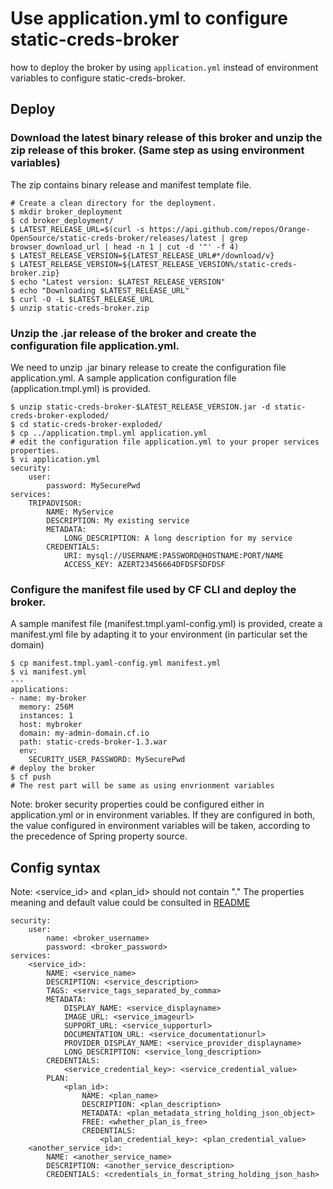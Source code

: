 # Use application.yml to configure static-creds-broker
how to deploy the broker by using ```application.yml``` instead of environment variables to configure static-creds-broker.

## Deploy
### Download the latest binary release of this broker and unzip the zip release of this broker. (Same step as using environment variables)
The zip contains binary release and manifest template file. 
```
# Create a clean directory for the deployment.
$ mkdir broker_deployment
$ cd broker_deployment/
$ LATEST_RELEASE_URL=$(curl -s https://api.github.com/repos/Orange-OpenSource/static-creds-broker/releases/latest | grep browser_download_url | head -n 1 | cut -d '"' -f 4)
$ LATEST_RELEASE_VERSION=${LATEST_RELEASE_URL#*/download/v}
$ LATEST_RELEASE_VERSION=${LATEST_RELEASE_VERSION%/static-creds-broker.zip}
$ echo "Latest version: $LATEST_RELEASE_VERSION"
$ echo "Downloading $LATEST_RELEASE_URL"
$ curl -O -L $LATEST_RELEASE_URL
$ unzip static-creds-broker.zip
```

### Unzip the .jar release of the broker and create the configuration file application.yml.
We need to unzip .jar binary release to create the configuration file application.yml. A sample application configuration file (application.tmpl.yml) is provided.
```
$ unzip static-creds-broker-$LATEST_RELEASE_VERSION.jar -d static-creds-broker-exploded/
$ cd static-creds-broker-exploded/
$ cp ../application.tmpl.yml application.yml
# edit the configuration file application.yml to your proper services properties.
$ vi application.yml
security:
    user:
        password: MySecurePwd
services:  
    TRIPADVISOR:
        NAME: MyService
        DESCRIPTION: My existing service 
        METADATA:
            LONG_DESCRIPTION: A long description for my service
        CREDENTIALS:
            URI: mysql://USERNAME:PASSWORD@HOSTNAME:PORT/NAME
            ACCESS_KEY: AZERT23456664DFDSFSDFDSF
```

### Configure the manifest file used by CF CLI and deploy the broker.
A sample manifest file (manifest.tmpl.yaml-config.yml) is provided, create a manifest.yml file by adapting it to your environment (in particular set the domain)
```
$ cp manifest.tmpl.yaml-config.yml manifest.yml
$ vi manifest.yml
---
applications:
- name: my-broker
  memory: 256M
  instances: 1
  host: mybroker
  domain: my-admin-domain.cf.io
  path: static-creds-broker-1.3.war 
  env:
    SECURITY_USER_PASSWORD: MySecurePwd
# deploy the broker    
$ cf push 
# The rest part will be same as using envrionment variables
```

Note: broker security properties could be configured either in application.yml or in environment variables. If they are configured in both, the value configured in environment variables will be taken, according to the precedence of Spring property source.

## Config syntax
Note: <service_id> and <plan_id> should not contain "."
The properties meaning and default value could be consulted in [README](https://github.com/Orange-OpenSource/static-creds-broker#config-reference)
```
security:
    user:
        name: <broker_username>
        password: <broker_password>
services:  
    <service_id>:
        NAME: <service_name>
        DESCRIPTION: <service_description> 
        TAGS: <service_tags_separated_by_comma>
        METADATA:
            DISPLAY_NAME: <service_displayname>
            IMAGE_URL: <service_imageurl>
            SUPPORT_URL: <service_supporturl>
            DOCUMENTATION_URL: <service_documentationurl>
            PROVIDER_DISPLAY_NAME: <service_provider_displayname>
            LONG_DESCRIPTION: <service_long_description>
        CREDENTIALS:
            <service_credential_key>: <service_credential_value>
        PLAN:
            <plan_id>:
                NAME: <plan_name>
                DESCRIPTION: <plan_description>
                METADATA: <plan_metadata_string_holding_json_object>
                FREE: <whether_plan_is_free>
                CREDENTIALS:
                    <plan_credential_key>: <plan_credential_value>
    <another_service_id>:
        NAME: <another_service_name>
        DESCRIPTION: <another_service_description>
        CREDENTIALS: <credentials_in_format_string_holding_json_hash>
```